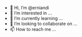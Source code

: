 - 👋 Hi, I’m @erniandi
- 👀 I’m interested in ...
- 🌱 I’m currently learning ...
- 💞️ I’m looking to collaborate on ...
- 📫 How to reach me ...

<!---
erniandi/erniandi is a ✨ special ✨ repository because its `README.md` (this file) appears on your GitHub profile.
You can click the Preview link to take a look at your changes.
--->
